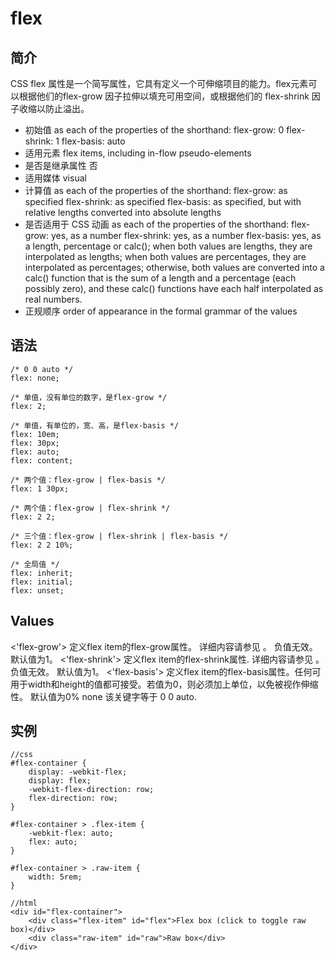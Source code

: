 
# flex

## 简介

CSS flex 属性是一个简写属性，它具有定义一个可伸缩项目的能力。flex元素可以根据他们的flex-grow 因子拉伸以填充可用空间，或根据他们的 flex-shrink 因子收缩以防止溢出。

- 初始值	as each of the properties of the shorthand:
flex-grow: 0
flex-shrink: 1
flex-basis: auto
- 适用元素	flex items, including in-flow pseudo-elements
- 是否是继承属性	否
- 适用媒体	visual
- 计算值	as each of the properties of the shorthand:
flex-grow: as specified
flex-shrink: as specified
flex-basis: as specified, but with relative lengths converted into absolute lengths
- 是否适用于 CSS 动画	as each of the properties of the shorthand:
flex-grow: yes, as a number
flex-shrink: yes, as a number
flex-basis: yes, as a length, percentage or calc(); when both values are lengths, they are interpolated as lengths; when both values are percentages, they are interpolated as percentages; otherwise, both values are converted into a calc() function that is the sum of a length and a percentage (each possibly zero), and these calc() functions have each half interpolated as real numbers.
- 正规顺序	order of appearance in the formal grammar of the values

## 语法

```
/* 0 0 auto */
flex: none;

/* 单值，没有单位的数字，是flex-grow */
flex: 2;

/* 单值，有单位的，宽、高，是flex-basis */
flex: 10em;
flex: 30px;
flex: auto;
flex: content;

/* 两个值：flex-grow | flex-basis */
flex: 1 30px;

/* 两个值：flex-grow | flex-shrink */
flex: 2 2;

/* 三个值：flex-grow | flex-shrink | flex-basis */
flex: 2 2 10%;

/* 全局值 */
flex: inherit;
flex: initial;
flex: unset;

```


## Values

<'flex-grow'>
定义flex item的flex-grow属性。 详细内容请参见 <number>。 负值无效。 默认值为1。
<'flex-shrink'>
定义flex item的flex-shrink属性. 详细内容请参见 <number>。 负值无效。 默认值为1。
<'flex-basis'>
定义flex item的flex-basis属性。任何可用于width和height的值都可接受。若值为0，则必须加上单位，以免被视作伸缩性。 默认值为0%
none
该关键字等于 0 0 auto.



## 实例
```
//css
#flex-container {
	display: -webkit-flex;
	display: flex;
	-webkit-flex-direction: row;
	flex-direction: row;
}

#flex-container > .flex-item {
	-webkit-flex: auto;
	flex: auto;
}

#flex-container > .raw-item {
	width: 5rem;
}

//html
<div id="flex-container">
    <div class="flex-item" id="flex">Flex box (click to toggle raw box)</div>
    <div class="raw-item" id="raw">Raw box</div>
</div>
```